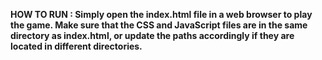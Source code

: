 <b>HOW TO RUN<b> :  Simply open the index.html file in a web browser to play the game. Make sure that the CSS and JavaScript files are in the same directory as index.html, or update the paths accordingly if they are located in different directories.
